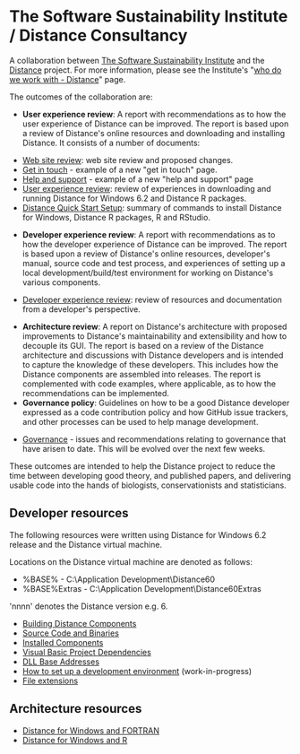 The Software Sustainability Institute / Distance Consultancy
============================================================

A collaboration between [The Software Sustainability Institute](http://www.software.ac.uk) and the [Distance](http://distancesampling.org) project. For more information, please see the Institute's "[who do we work with - Distance](http://www.software.ac.uk/who-do-we-work/distance)" page.

The outcomes of the collaboration are:

* **User experience review**: A report with recommendations as to how the user experience of Distance can be improved. The report is based upon a review of Distance's online resources and downloading and installing Distance. It consists of a number of documents:
 - [Web site review](./WebSiteReview.md): web site review and proposed changes.
 - [Get in touch](./GetInTouch.md) - example of a new "get in touch" page.
 - [Help and support](./HelpAndSupport.md) - example of a new "help and support" page
 - [User experience review](./UserExperienceReview.md): review of experiences in downloading and running Distance for Windows 6.2 and Distance R packages.
 - [Distance Quick Start Setup](./DistanceQuickStartSetup.md): summary of commands to install Distance for Windows, Distance R packages, R and RStudio.
* **Developer experience review**: A report with recommendations as to how the developer experience of Distance can be improved. The report is based upon a review of Distance's online resources, developer's manual, source code and test process, and experiences of setting up a local development/build/test environment for working on Distance's various components. 
 - [Developer experience review](./DeveloperExperienceReview.md): review of resources and documentation from a developer's perspective.
* **Architecture review**: A report on Distance's architecture with proposed improvements to Distance's maintainability and extensibility and how to decouple its GUI. The report is based on a review of the Distance architecture and discussions with Distance developers and is intended to capture the knowledge of these developers. This includes how the Distance components are assembled into releases. The report is complemented with code examples, where applicable, as to how the recommendations can be implemented.
* **Governance policy**: Guidelines on how to be a good Distance developer expressed as a code contribution policy and how GitHub issue trackers, and other processes can be used to help manage development.
 - [Governance](./Governance.md) - issues and recommendations relating to governance that have arisen to date. This will be evolved over the next few weeks.

These outcomes are intended to help the Distance project to reduce the time between developing good theory, and published papers, and delivering usable code into the hands of biologists, conservationists and statisticians.

Developer resources
-------------------

The following resources were written using Distance for Windows 6.2 release and the Distance virtual machine.

Locations on the Distance virtual machine are denoted as follows:

* %BASE% - C:\Application Development\Distance60
* %BASE%Extras - C:\Application Development\Distance60Extras

'nnnn' denotes the Distance version e.g. 6.

* [Building Distance Components](./developer/BuildingDistance.md)
* [Source Code and Binaries](./developer/SourceCodeAndBinariesReference.md)
* [Installed Components](./developer/InstalledComponentsReference.md)
* [Visual Basic Project Dependencies](./developer/DependenciesReference.md)
* [DLL Base Addresses](./developer/DLLAddressReference.md)
* [How to set up a development environment](./developer/SetUpDevelopmentEnvironment.md) (work-in-progress)
* [File extensions](./developer/FileExtensions.md)

Architecture resources
----------------------

* [Distance for Windows and FORTRAN](./developer/ArchitectureFORTRAN.md)
* [Distance for Windows and R](./developer/ArchitectureR.md)
